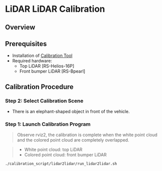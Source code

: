 # LiDAR LiDAR Calibration

## Overview
## Prerequisites
- Installation of [Calibration Tool](./Installation.md)
- Required hardware:
    - Top LiDAR [RS-Helios-16P]
    - Front bumper LiDAR [RS-Bpearl]
    
## Calibration Procedure
### Step 2: Select Calibration Scene
- There is an elephant-shaped object in front of the vehicle.

### Step 1: Launch Calibration Program

> Observe rviz2, the calibration is complete when the white point cloud and the colored point cloud are completely overlapped.

> - White point cloud: top LiDAR
> - Colored point cloud: front bumper LiDAR

```shell
./calibration_script/lidar2lidar/run_lidar2lidar.sh
```